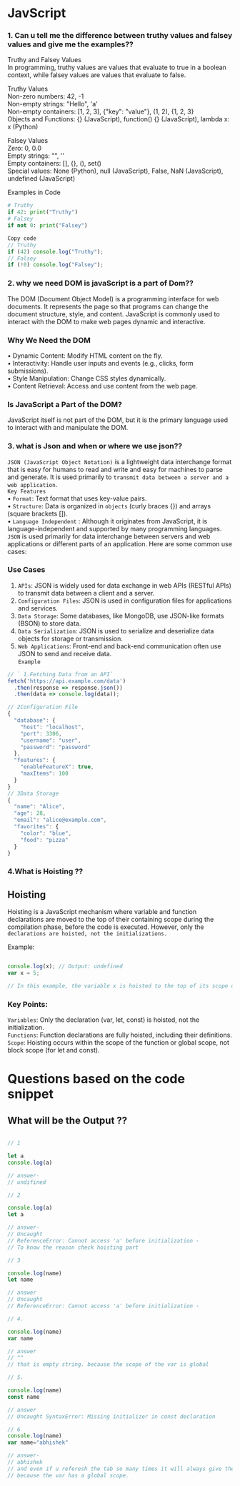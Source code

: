 # JavScript 

### 1. Can u tell me the difference between truthy values and falsey values and give me the examples??

Truthy and Falsey Values    
In programming, truthy values are values that evaluate to true in a boolean context, while falsey values are values that evaluate to false.

Truthy Values  
Non-zero numbers: 42, -1  
Non-empty strings: "Hello", 'a'  
Non-empty containers: [1, 2, 3], {"key": "value"}, (1, 2), {1, 2, 3}   
Objects and Functions: {} (JavaScript), function() {} (JavaScript), lambda x: x (Python)     


Falsey Values   
Zero: 0, 0.0   
Empty strings: "", ''    
Empty containers: [], {}, (), set()     
Special values: None (Python), null (JavaScript), False, NaN    (JavaScript), undefined (JavaScript)


Examples in Code
```python
# Truthy
if 42: print("Truthy")
# Falsey
if not 0: print("Falsey")
```

```javascript
Copy code
// Truthy
if (42) console.log("Truthy");
// Falsey
if (!0) console.log("Falsey");
```


### 2. why we need DOM is javaScript is a part of Dom??

The DOM (Document Object Model) is a programming interface for web documents. It represents the page so that programs can change the document structure, style, and content. JavaScript is commonly used to interact with the DOM to make web pages dynamic and interactive.    

### Why We Need the DOM

•	Dynamic Content: Modify HTML content on the fly.   
•	Interactivity: Handle user inputs and events (e.g., clicks, form submissions).   
•	Style Manipulation: Change CSS styles dynamically.   
•	Content Retrieval: Access and use content from the web page. 

### Is JavaScript a Part of the DOM?
JavaScript itself is not part of the DOM, but it is the primary language used to interact with and manipulate the DOM.

### 3. what is Json and when or where we use json??

`JSON (JavaScript Object Notation)` is a lightweight data interchange format that is easy for humans to read and write and easy for machines to parse and generate. It is used primarily to `transmit data between a server and a web application`.   
`Key Features`            
•	`Format`: Text format that uses key-value pairs.  
•	`Structure`: Data is organized in `objects` (curly braces {}) and arrays (square brackets []).   
•	`Language Independent` : Although it originates from JavaScript, it is language-independent and supported by many programming languages.   
`JSON` is used primarily for data interchange between servers and web applications or different parts of an application. Here are some common use cases:         

### Use Cases  

1.	`APIs`: JSON is widely used for data exchange in web APIs (RESTful APIs) to transmit data between a client and a server.   
2.	`Configuration Files`: JSON is used in configuration files for applications and services.   
3.	`Data Storage`: Some databases, like MongoDB, use JSON-like formats (BSON) to store data.
4.	`Data Serialization`: JSON is used to serialize and deserialize data objects for storage or transmission.
5.	`Web Applications`: Front-end and back-end communication often use JSON to send and receive data.    
`Example`   

```javascript
// ` 1.Fetching Data from an API` 
fetch('https://api.example.com/data')
  .then(response => response.json())
  .then(data => console.log(data));

// 2Configuration File 
{
  "database": {
    "host": "localhost",
    "port": 3306,
    "username": "user",
    "password": "password"
  },
  "features": {
    "enableFeatureX": true,
    "maxItems": 100
  }
}
// 3Data Storage 
{
  "name": "Alice",
  "age": 28,
  "email": "alice@example.com",
  "favorites": {
    "color": "blue",
    "food": "pizza"
  }
}
```

### 4.What is Hoisting ??

## Hoisting

Hoisting is a JavaScript mechanism where variable and function declarations are moved to the top of their containing scope during the compilation phase, before the code is executed. However, only the `declarations are hoisted, not the initializations.`

Example:    
```javascript

console.log(x); // Output: undefined
var x = 5;

// In this example, the variable x is hoisted to the top of its scope during compilation. Therefore, the console.log(x) statement does not cause an error, but x is undefined until it is assigned a value later in the code.
```
### Key Points:  
`Variables`: Only the declaration (var, let, const) is hoisted, not the initialization.          
`Functions`: Function declarations are fully hoisted, including their definitions.
`Scope`: Hoisting occurs within the scope of the function or global scope, not block scope (for let and const).

# Questions based on the code snippet

## What will be the Output ??

```javaScript

// 1 

let a 
console.log(a)

// answer-
// undifined

// 2

console.log(a)
let a

// answer-
// Uncaught 
// ReferenceError: Cannot access 'a' before initialization -
// To know the reason check hoisting part

// 3

console.log(name)
let name

// answer 
// Uncaught 
// ReferenceError: Cannot access 'a' before initialization -

// 4.

console.log(name)
var name

// answer
// ""
// that is empty string. because the scope of the var is global

// 5.

console.log(name)
const name

// answer
// Uncaught SyntaxError: Missing initializer in const declaration

// 6
console.log(name)
var name="abhishek"

// answer-
// abhishek
// and even if u referesh the tab so many times it will always give the same string unless you change the value or closes the window
// because the var has a global scope. 
```


